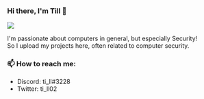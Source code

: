 ### Hi there, I'm Till 👋

<img src="https://github-readme-stats.vercel.app/api?username=tillstud&show_icons=true&theme=nightowl&hide_border=true" />


I'm passionate about computers in general, but especially Security!\
So I upload my projects here, often related to computer security.

### 📫 How to reach me:
  - Discord: ti_ll#3228
  - Twitter: ti_ll02


<!--
- 👯 I’m looking to collaborate on ...
- 🤔 I’m looking for help with ...
- 💬 Ask me about ...
- ⚡ Fun fact: ... 
-->

